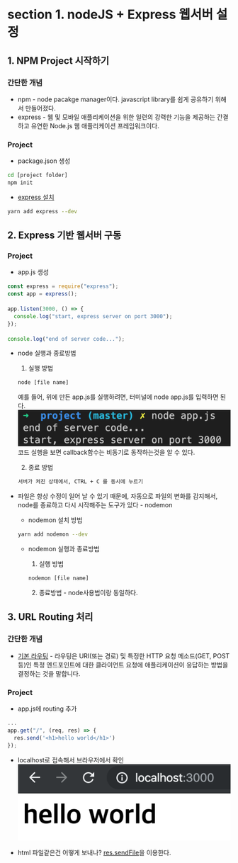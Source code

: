# section 1. nodeJS + Express 웹서버 설정

## 1. NPM Project 시작하기

### 간단한 개념

- npm - node pacakge manager이다. javascript library를 쉽게 공유하기 위해서 만들어졌다.
- express - 웹 및 모바일 애플리케이션을 위한 일련의 강력한 기능을 제공하는 간결하고 유연한 Node.js 웹 애플리케이션 프레임워크이다.

### Project

- package.json 생성

```bash
cd [project folder]
npm init
```

- [express 설치](https://expressjs.com/ko/starter/installing.html)

```bash
yarn add express --dev
```

## 2. Express 기반 웹서버 구동

### Project

- app.js 생성

```javascript
const express = require("express");
const app = express();

app.listen(3000, () => {
  console.log("start, express server on port 3000");
});

console.log("end of server code...");
```

- node 실행과 종료방법

  1. 실행 방법

  ```bash
  node [file name]
  ```

  예를 들어, 위에 만든 app.js를 실행하려면, 터미널에 node app.js를 입력하면 된다.
  ![node실행](../assets/1-2.png)
  코드 실행을 보면 callback함수는 비동기로 동작하는것을 알 수 있다.

  2. 종료 방법

  ```bash
  서버가 켜진 상태에서, CTRL + C 를 동시에 누르기
  ```

- 파일은 항상 수정이 일어 날 수 있기 때문에, 자동으로 파일의 변화를 감지해서, node를 종료하고 다시 시작해주는 도구가 있다 - nodemon

  - nodemon 설치 방법

  ```bash
  yarn add nodemon --dev
  ```

  - nodemon 실행과 종료방법

    1. 실행 방법

    ```bash
    nodemon [file name]
    ```

    2. 종료방법 - node사용법이랑 동일하다.

## 3. URL Routing 처리

### 간단한 개념

- [기본 라우팅](https://expressjs.com/ko/starter/basic-routing.html) - 라우팅은 URI(또는 경로) 및 특정한 HTTP 요청 메소드(GET, POST 등)인 특정 엔드포인트에 대한 클라이언트 요청에 애플리케이션이 응답하는 방법을 결정하는 것을 말합니다.

### Project

- app.js에 routing 추가

```javascript
...
app.get("/", (req, res) => {
  res.send('<h1>hello world</h1>')
});
```

- localhost로 접속해서 브라우저에서 확인
  ![확인](../assets/1-3_1.png)

* html 파일같은건 어떻게 보내나? [res.sendFile](https://expressjs.com/ko/4x/api.html#res.sendFile)을 이용한다.
